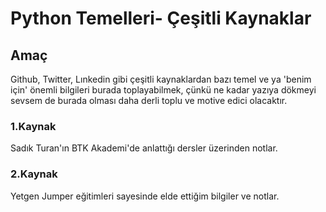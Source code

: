 # Python Temelleri- Çeşitli Kaynaklar
## Amaç
Github, Twitter, Lınkedin gibi çeşitli kaynaklardan bazı temel ve ya 'benim için' önemli bilgileri burada toplayabilmek, çünkü ne kadar yazıya dökmeyi sevsem de burada olması daha derli toplu ve motive edici olacaktır.
### 1.Kaynak
Sadık Turan'ın BTK Akademi'de anlattığı dersler üzerinden notlar.
### 2.Kaynak
Yetgen Jumper eğitimleri sayesinde elde ettiğim bilgiler ve notlar.
